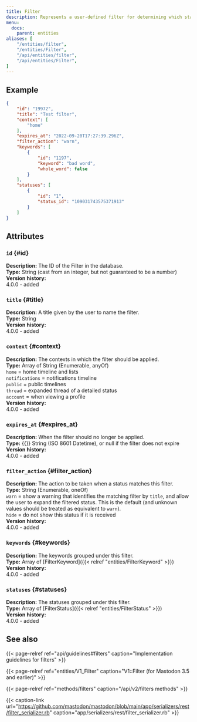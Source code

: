 ```yaml
---
title: Filter
description: Represents a user-defined filter for determining which statuses should not be shown to the user.
menu:
  docs:
    parent: entities
aliases: [
	"/entities/filter",
	"/entities/Filter",
	"/api/entities/filter",
	"/api/entities/Filter",
]
---
```


## Example

```json
{
	"id": "19972",
	"title": "Test filter",
	"context": [
		"home"
	],
	"expires_at": "2022-09-20T17:27:39.296Z",
	"filter_action": "warn",
	"keywords": [
		{
			"id": "1197",
			"keyword": "bad word",
			"whole_word": false
		}
	],
	"statuses": [
		{
			"id": "1",
			"status_id": "109031743575371913"
		}
    ]
}
```

## Attributes

### `id` {#id}

**Description:** The ID of the Filter in the database.\
**Type:** String (cast from an integer, but not guaranteed to be a number)\
**Version history:**\
4.0.0 - added

### `title` {#title}

**Description:** A title given by the user to name the filter.\
**Type:** String\
**Version history:**\
4.0.0 - added

### `context` {#context}

**Description:** The contexts in which the filter should be applied.\
**Type:** Array of String (Enumerable, anyOf)\
`home` = home timeline and lists\
`notifications` = notifications timeline\
`public` = public timelines\
`thread` = expanded thread of a detailed status\
`account` = when viewing a profile\
**Version history:**\
4.0.0 - added

### `expires_at` {#expires_at}

**Description:** When the filter should no longer be applied.\
**Type:** {{<nullable>}} String (ISO 8601 Datetime), or null if the filter does not expire\
**Version history:**\
4.0.0 - added

### `filter_action` {#filter_action}

**Description:** The action to be taken when a status matches this filter.\
**Type:** String (Enumerable, oneOf)\
`warn` = show a warning that identifies the matching filter by `title`, and allow the user to expand the filtered status. This is the default (and unknown values should be treated as equivalent to `warn`).\
`hide` = do not show this status if it is received\
**Version history:**\
4.0.0 - added

### `keywords` {#keywords}

**Description:** The keywords grouped under this filter.\
**Type:** Array of [FilterKeyword]({{< relref "entities/FilterKeyword" >}})\
**Version history:**\
4.0.0 - added

### `statuses` {#statuses}

**Description:** The statuses grouped under this filter.\
**Type:** Array of [FilterStatus]({{< relref "entities/FilterStatus" >}})\
**Version history:**\
4.0.0 - added

## See also

{{< page-relref ref="api/guidelines#filters" caption="Implementation guidelines for filters" >}}

{{< page-relref ref="entities/V1_Filter" caption="V1::Filter (for Mastodon 3.5 and earlier)" >}}

{{< page-relref ref="methods/filters" caption="/api/v2/filters methods" >}}

{{< caption-link url="https://github.com/mastodon/mastodon/blob/main/app/serializers/rest/filter_serializer.rb" caption="app/serializers/rest/filter_serializer.rb" >}}